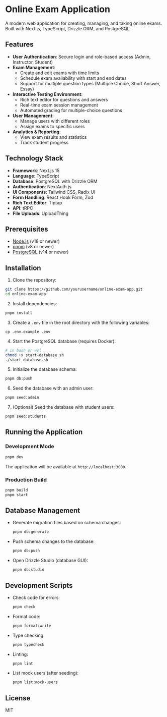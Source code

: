 # Online Exam Application

A modern web application for creating, managing, and taking online exams. Built with Next.js, TypeScript, Drizzle ORM, and PostgreSQL.

## Features

- **User Authentication**: Secure login and role-based access (Admin, Instructor, Student)
- **Exam Management**:
  - Create and edit exams with time limits
  - Schedule exam availability with start and end dates
  - Support for multiple question types (Multiple Choice, Short Answer, Essay)
- **Interactive Testing Environment**:
  - Rich text editor for questions and answers
  - Real-time exam session management
  - Automated grading for multiple-choice questions
- **User Management**:
  - Manage users with different roles
  - Assign exams to specific users
- **Analytics & Reporting**:
  - View exam results and statistics
  - Track student progress

## Technology Stack

- **Framework**: Next.js 15
- **Language**: TypeScript
- **Database**: PostgreSQL with Drizzle ORM
- **Authentication**: NextAuth.js
- **UI Components**: Tailwind CSS, Radix UI
- **Form Handling**: React Hook Form, Zod
- **Rich Text Editor**: Tiptap
- **API**: tRPC
- **File Uploads**: UploadThing

## Prerequisites

- [Node.js](https://nodejs.org/) (v18 or newer)
- [pnpm](https://pnpm.io/) (v8 or newer)
- [PostgreSQL](https://www.postgresql.org/) (v14 or newer)

## Installation

1. Clone the repository:

```sh
git clone https://github.com/yourusername/online-exam-app.git
cd online-exam-app
```

2. Install dependencies:

```sh
pnpm install
```

3. Create a `.env` file in the root directory with the following variables:

```
cp .env.example .env
```

4. Start the PostgreSQL database (requires Docker):

```sh
# in bash or wsl
chmod +x start-database.sh
./start-database.sh
```

5. Initialize the database schema:

```sh
pnpm db:push
```

6. Seed the database with an admin user:

```sh
pnpm seed:admin
```

7. (Optional) Seed the database with student users:

```sh
pnpm seed:students
```

## Running the Application

### Development Mode

```sh
pnpm dev
```

The application will be available at `http://localhost:3000`.

### Production Build

```sh
pnpm build
pnpm start
```

## Database Management

- Generate migration files based on schema changes:

  ```sh
  pnpm db:generate
  ```

- Push schema changes to the database:

  ```sh
  pnpm db:push
  ```

- Open Drizzle Studio (database GUI):

  ```sh
  pnpm db:studio
  ```

## Development Scripts

- Check code for errors:

  ```sh
  pnpm check
  ```

- Format code:

  ```sh
  pnpm format:write
  ```

- Type checking:

  ```sh
  pnpm typecheck
  ```

- Linting:

  ```sh
  pnpm lint
  ```

- List mock users (after seeding):

  ```sh
  pnpm list:mock-users
  ```

## License

MIT

